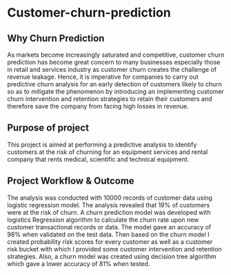 # Customer-churn-prediction

## Why Churn Prediction
As markets become increasingly saturated and competitive, customer churn prediction has become great concern to many businesses especially those in retail and services industry as customer churn creates the challenge of revenue leakage. Hence, it is imperative for companies to carry out predictive churn analysis for an early detection of customers likely to churn so as to mitigate the phenomenon by introducing an implementing customer churn intervention and retention strategies to retain their customers and therefore save the company from facing high losses in revenue.


## Purpose of project
This project is aimed at performing a predictive analysis to identify customers at the risk of churning for an equipment services and rental company that rents medical, scientific and technical equipment. 

## Project Workflow & Outcome
The analysis was conducted with 10000 records of customer data using logistic regression model. The analysis revealed that 19% of customers were at the risk of churn. A churn prediction model was developed with logistics Regression algorithm to calculate the churn rate upon new customer transactional records or data. The model gave an accuracy of 98% when validated on the test data. Then based on the churn model I created probability risk scores for every customer as well as a customer risk bucket with which I provided some customer intervention and retention strategies. Also, a churn model was created using decision tree algorithm which gave a lower accuracy of 81% when tested. 

